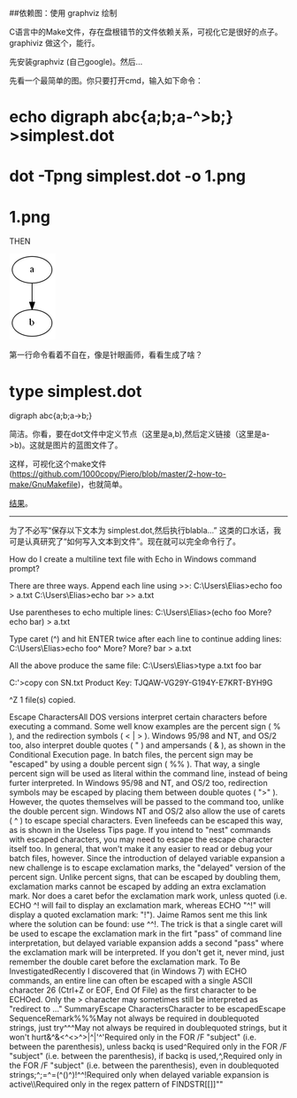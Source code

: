 ##依赖图：使用 graphviz 绘制

C语言中的Make文件，存在盘根错节的文件依赖关系，可视化它是很好的点子。 graphiviz 做这个，能行。

先安装graphviz (自己google)。然后...

先看一个最简单的图。你只要打开cmd，输入如下命令：

# echo digraph abc{a;b;a-^>b;} >simplest.dot
# dot -Tpng simplest.dot -o 1.png
# 1.png

THEN

![](/2-how-to-make/1.png)

第一行命令看着不自在，像是针眼画师，看看生成了啥？

# type simplest.dot
digraph abc{a;b;a->b;}

简洁。你看，要在dot文件中定义节点（这里是a,b),然后定义链接（这里是a->b)。这就是图片的蓝图文件了。

这样，可视化这个make文件(https://github.com/1000copy/Piero/blob/master/2-how-to-make/GnuMakefile)，也就简单。

[结果](/blob/master/2-how-to-make/deps.dot)。


-------------------

为了不必写“保存以下文本为 simplest.dot,然后执行blabla...” 这类的口水话，我可是认真研究了“如何写入文本到文件”。现在就可以完全命令行了。

How do I create a multiline text file with Echo in Windows command prompt?

There are three ways.
Append each line using >>:
C:\Users\Elias>echo foo > a.txt
C:\Users\Elias>echo bar >> a.txt

Use parentheses to echo multiple lines:
C:\Users\Elias>(echo foo
More? echo bar) > a.txt

Type caret (^) and hit ENTER twice after each line to continue adding lines:
C:\Users\Elias>echo foo^
More?
More? bar > a.txt

All the above produce the same file:
C:\Users\Elias>type a.txt
foo
bar

C:'>copy con SN.txt
Product Key: TJQAW-VG29Y-G194Y-E7KRT-BYH9G

^Z
 1 file(s) copied.



    
Escape CharactersAll DOS versions interpret certain characters before executing a command.
Some well know examples are the percent sign ( % ), and the redirection symbols ( < | > ).
Windows 95/98 and NT, and OS/2 too, also interpret double quotes ( " ) and ampersands ( & ), as shown in the Conditional Execution page.
In batch files, the percent sign may be "escaped" by using a double percent sign ( %% ).
That way, a single percent sign will be used as literal within the command line, instead of being furter interpreted.
In Windows 95/98 and NT, and OS/2 too, redirection symbols may be escaped by placing them between double quotes ( ">" ).
However, the quotes themselves will be passed to the command too, unlike the double percent sign.
Windows NT and OS/2 also allow the use of carets ( ^ ) to escape special characters. Even linefeeds can be escaped this way, as is shown in the Useless Tips page.
If you intend to "nest" commands with escaped characters, you may need to escape the escape character itself too.
In general, that won't make it any easier to read or debug your batch files, however.
Since the introduction of delayed variable expansion a new challenge is to escape exclamation marks, the "delayed" version of the percent sign.
Unlike percent signs, that can be escaped by doubling them, exclamation marks cannot be escaped by adding an extra exclamation mark.
Nor does a caret befor the exclamation mark work, unless quoted (i.e. ECHO ^! will fail to display an exclamation mark, whereas ECHO "^!" will display a quoted exclamation mark: "!").
Jaime Ramos sent me this link where the solution can be found: use ^^!.
The trick is that a single caret will be used to escape the exclamation mark in the firt "pass" of command line interpretation, but delayed variable expansion adds a second "pass" where the exclamation mark will be interpreted. If you don't get it, never mind, just remember the double caret before the exclamation mark.
To Be InvestigatedRecently I discovered that (in Windows 7) with ECHO commands, an entire line can often be escaped with a single ASCII character 26 (Ctrl+Z or EOF, End Of File) as the first character to be ECHOed.
Only the > character may sometimes still be interpreted as "redirect to ..."
SummaryEscape CharactersCharacter to be escapedEscape SequenceRemark%%%May not always be required in doublequoted strings, just try^^^May not always be required in doublequoted strings, but it won't hurt&^&<^<>^>|^|'^'Required only in the FOR /F "subject" (i.e. between the parenthesis), unless backq is used`^`Required only in the FOR /F "subject" (i.e. between the parenthesis), if backq is used,^,Required only in the FOR /F "subject" (i.e. between the parenthesis), even in doublequoted strings;^;=^=(^()^)!^^!Required only when delayed variable expansion is active\\\Required only in the regex pattern of FINDSTR[\[]\]"\"

